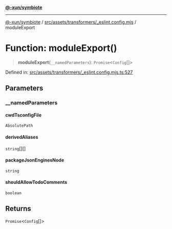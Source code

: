 [**@-xun/symbiote**](../../../../../README.md)

***

[@-xun/symbiote](../../../../../README.md) / [src/assets/transformers/\_eslint.config.mjs](../README.md) / moduleExport

# Function: moduleExport()

> **moduleExport**(`__namedParameters`): `Promise`\<`Config`[]\>

Defined in: [src/assets/transformers/\_eslint.config.mjs.ts:527](https://github.com/Xunnamius/symbiote/blob/5bc8cc1bc3878913c89597fb873ade336adb86bd/src/assets/transformers/_eslint.config.mjs.ts#L527)

## Parameters

### \_\_namedParameters

#### cwdTsconfigFile

`AbsolutePath`

#### derivedAliases

`string`[][]

#### packageJsonEnginesNode

`string`

#### shouldAllowTodoComments

`boolean`

## Returns

`Promise`\<`Config`[]\>
